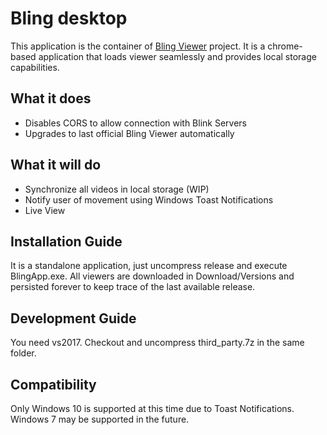 # Bling desktop
This application is the container of [Bling Viewer](https://github.com/lurume84/bling-viewer) project. It is a chrome-based application that loads viewer seamlessly and provides local storage capabilities.

## What it does

* Disables CORS to allow connection with Blink Servers
* Upgrades to last official Bling Viewer automatically

## What it will do

* Synchronize all videos in local storage (WIP)
* Notify user of movement using Windows Toast Notifications
* Live View

## Installation Guide
It is a standalone application, just uncompress release and execute BlingApp.exe. All viewers are downloaded in Download/Versions and persisted forever to keep trace of the last available release.

## Development Guide
You need vs2017. Checkout and uncompress third_party.7z in the same folder.

## Compatibility
Only Windows 10 is supported at this time due to Toast Notifications. Windows 7 may be supported in the future.
